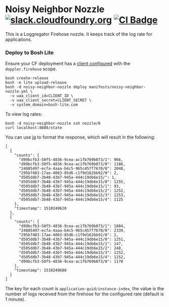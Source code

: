 Noisy Neighbor Nozzle [![slack.cloudfoundry.org][slack-badge]][loggregator-slack] [![CI Badge][ci-badge]][ci-pipeline]
=====================

This is a Loggregator Firehose nozzle. It keeps track of the log rate for
applications.

### Deploy to Bosh Lite

Ensure your CF deployment has a [client configured][firehose-details] with the `doppler.firehose`
scope.

```
bosh create-release
bosh -e lite upload-release
bosh -d noisy-neighbor-nozzle deploy manifests/noisy-neighbor-nozzle.yml \
  -v uaa_client_id=CLIENT_ID \
  -v uaa_client_secret=CLIENT_SECRET \
  -v system_domain=bosh-lite.com
```

To view log rates:

```
bosh -d noisy-neighbor-nozzle ssh nozzle/0
curl localhost:8080/state
```

You can use [jq][jq-github] to format the response, which will result in the
following:

```
[
  {
    "counts": {
      "d99bcfb3-50f5-4836-9cea-ac1fb769b073/1": 966,
      "d99bcfb3-50f5-4836-9cea-ac1fb769b073/0": 1186,
      "24885497-ecfa-4aaa-b4c5-965c457f7670/0": 2048,
      "295b7483-17ae-4063-85d6-c1f9d162bb92/0": 2,
      "d505ddb7-3b48-43b7-945a-444c19db6e15/": 1,
      "d505ddb7-3b48-43b7-945a-444c19db6e15/0": 1255,
      "d505ddb7-3b48-43b7-945a-444c19db6e15/1": 93,
      "d505ddb7-3b48-43b7-945a-444c19db6e15/2": 1252,
      "d505ddb7-3b48-43b7-945a-444c19db6e15/3": 1253,
      "d505ddb7-3b48-43b7-945a-444c19db6e15/4": 1125
    },
    "timestamp": 1510249620
  },
  {
    "counts": {
      "d99bcfb3-50f5-4836-9cea-ac1fb769b073/1": 1084,
      "24885497-ecfa-4aaa-b4c5-965c457f7670/0": 2339,
      "295b7483-17ae-4063-85d6-c1f9d162bb92/0": 2,
      "d505ddb7-3b48-43b7-945a-444c19db6e15/0": 1251,
      "d505ddb7-3b48-43b7-945a-444c19db6e15/1": 147,
      "d505ddb7-3b48-43b7-945a-444c19db6e15/2": 248,
      "d505ddb7-3b48-43b7-945a-444c19db6e15/3": 1252,
      "d505ddb7-3b48-43b7-945a-444c19db6e15/4": 1252,
      "d99bcfb3-50f5-4836-9cea-ac1fb769b073/0": 1178
    },
    "timestamp": 1510249680
  }
]
```

The key for each count is `application-guid/instance-index`, the value is the
number of logs received from the firehose for the configured rate (default is
1 minute).

[firehose-details]:  https://github.com/cloudfoundry/loggregator-release#consuming-the-firehose
[jq-github]:         https://github.com/stedolan/jq
[slack-badge]:       https://slack.cloudfoundry.org/badge.svg
[loggregator-slack]: https://cloudfoundry.slack.com/archives/loggregator
[ci-badge]:          https://loggregator.ci.cf-app.com/api/v1/pipelines/loggregator/jobs/noisy-neighbor-nozzle-tests/badge
[ci-pipeline]:       https://loggregator.ci.cf-app.com/
